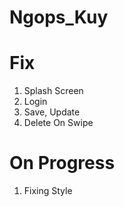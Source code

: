 # Ngops_Kuy

# Fix
1. Splash Screen
2. Login
3. Save, Update
4. Delete On Swipe

# On Progress
1. Fixing Style
